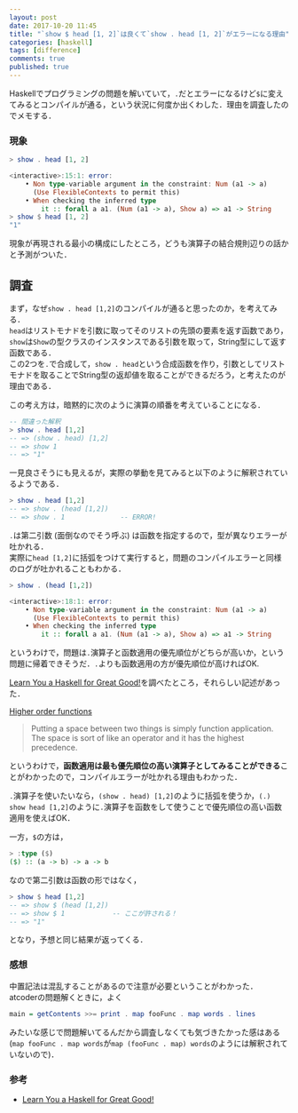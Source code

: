 ```yaml
---
layout: post
date: 2017-10-20 11:45
title: "`show $ head [1, 2]`は良くて`show . head [1, 2]`がエラーになる理由"
categories: [haskell]
tags: [difference]
comments: true
published: true
---
```


Haskellでプログラミングの問題を解いていて，`.`だとエラーになるけど`$`に変えてみるとコンパイルが通る，という状況に何度か出くわした．理由を調査したのでメモする．

### 現象

```haskell
> show . head [1, 2]

<interactive>:15:1: error:
    • Non type-variable argument in the constraint: Num (a1 -> a)
      (Use FlexibleContexts to permit this)
    • When checking the inferred type
        it :: forall a a1. (Num (a1 -> a), Show a) => a1 -> String
> show $ head [1, 2]
"1"
```

現象が再現される最小の構成にしたところ，どうも演算子の結合規則辺りの話かと予測がついた．

## 調査

まず，なぜ`show . head [1,2]`のコンパイルが通ると思ったのか，を考えてみる．  
`head`はリストモナドを引数に取ってそのリストの先頭の要素を返す函数であり，  
`show`は`Show`の型クラスのインスタンスである引数を取って，String型にして返す函数である．  
この2つを`.`で合成して，`show . head`という合成函数を作り，引数としてリストモナドを取ることでString型の返却値を取ることができるだろう，と考えたのが理由である．

この考え方は，暗黙的に次のように演算の順番を考えていることになる．

```haskell
-- 間違った解釈
> show . head [1,2]
-- => (show . head) [1,2]
-- => show 1
-- => "1"
```

一見良さそうにも見えるが，実際の挙動を見てみると以下のように解釈されているようである．

```haskell
> show . head [1,2]
-- => show . (head [1,2])
-- => show . 1              -- ERROR!
```

`.`は第二引数 (面倒なのでそう呼ぶ) は函数を指定するので，型が異なりエラーが吐かれる．  
実際に`head [1,2]`に括弧をつけて実行すると，問題のコンパイルエラーと同様のログが吐かれることもわかる．

```haskell
> show . (head [1,2])

<interactive>:18:1: error:
    • Non type-variable argument in the constraint: Num (a1 -> a)
      (Use FlexibleContexts to permit this)
    • When checking the inferred type
        it :: forall a a1. (Num (a1 -> a), Show a) => a1 -> String
```

というわけで，問題は`.`演算子と函数適用の優先順位がどちらが高いか，という問題に帰着できそうだ．`.`よりも函数適用の方が優先順位が高ければOK.

[Learn You a Haskell for Great Good!](http://learnyouahaskell.com/chapters)を調べたところ，それらしい記述があった．

[Higher order functions](http://learnyouahaskell.com/higher-order-functions)
> Putting a space between two things is simply function application. The space is sort of like an operator and it has the highest precedence.

というわけで，**函数適用は最も優先順位の高い演算子としてみることができる**ことがわかったので，コンパイルエラーが吐かれる理由もわかった．

`.`演算子を使いたいなら，`(show . head) [1,2]`のように括弧を使うか，`(.) show head [1,2]`のように`.`演算子を函数をして使うことで優先順位の高い函数適用を使えばOK．

一方，`$`の方は，

```haskell
> :type ($)
($) :: (a -> b) -> a -> b
```

なので第二引数は函数の形ではなく，

```haskell
> show $ head [1,2]
-- => show $ (head [1,2])
-- => show $ 1            -- ここが許される！
-- => "1"
```

となり，予想と同じ結果が返ってくる．



### 感想

中置記法は混乱することがあるので注意が必要ということがわかった．  
atcoderの問題解くときに，よく

```haskell
main = getContents >>= print . map fooFunc . map words . lines
```

みたいな感じで問題解いてるんだから調査しなくても気づきたかった感はある (`map fooFunc . map words`が`map (fooFunc . map) words`のようには解釈されていないので)．


### 参考
- [Learn You a Haskell for Great Good!](http://learnyouahaskell.com/chapters)
